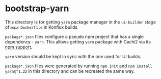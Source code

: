 # bootstrap-yarn

This directory is for getting `yarn` package manager in the `ui-builder` stage of `main` `Dockerfile` in Konflux builds.

`package*.json` files configure a pseudo npm project that has a single dependency - `yarn`. This allows getting `yarn` package with Cachi2 via its [npm support](https://github.com/containerbuildsystem/cachi2/blob/main/docs/npm.md).

`yarn` version should be kept in sync with the one used for UI builds.

`package*.json` files were generated by running `npm init` and `npm install yarn@^1.22` in this directory and can be recreated the same way.
